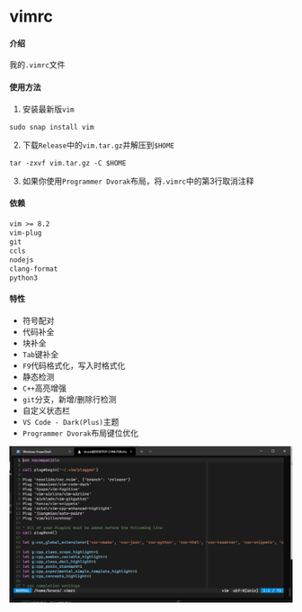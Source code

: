 # vimrc

#### 介绍
我的`.vimrc`文件

#### 使用方法
1. 安装最新版`vim`
```
sudo snap install vim
```
2. 下载`Release`中的`vim.tar.gz`并解压到`$HOME`
```
tar -zxvf vim.tar.gz -C $HOME
```
3. 如果你使用`Programmer Dvorak`布局，将`.vimrc`中的第3行取消注释

#### 依赖
```
vim >= 8.2
vim-plug
git
ccls
nodejs
clang-format
python3
```

#### 特性
* 符号配对
* 代码补全
* 块补全
* `Tab`键补全
* `F9`代码格式化，写入时格式化
* 静态检测
* `C++`高亮增强
* `git`分支，新增/删除行检测
* 自定义状态栏
* `VS Code - Dark(Plus)`主题
* `Programmer Dvorak`布局键位优化

![preview](./preview.png)
